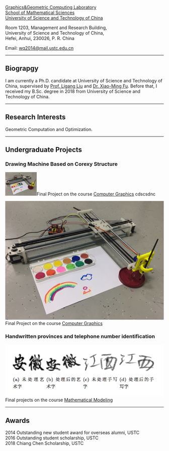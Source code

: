 [Graphics&Geometric Computing Laboratory](http://gcl.ustc.edu.cn/)  
[School of Mathematical Sciences](http://math.ustc.edu.cn/)  
[University of Science and Technology of China](http://www.ustc.edu.cn/)



Room 1203, Management and Research Building,  
University of Science and Technology of China,  
Hefei, Anhui, 230026, P. R. China 


Email: <wq2014@mail.ustc.edu.cn>

* * *


## Biograpgy

I am currently a Ph.D. candidate at University of Science and Technology of China, supervised by [Prof. Ligang Liu](http://staff.ustc.edu.cn/~lgliu) and [Dr. Xiao-Ming Fu](http://staff.ustc.edu.cn/~fuxm). Before that, I received my B.Sc. degree in 2018 from University of Science and Technology of China.

* * *

## Research Interests

Geometric Computation and Optimization.

* * *

## Undergraduate Projects

### Drawing Machine Based on Corexy Structure

<img width="100" height="75" src="/assets/img/corexy.jpg"/>Final Project on the course [Computer Graphics](http://staff.ustc.edu.cn/~lgliu/Courses/ComputerGraphics_2017_spring-summer/Projects/index7)  cdscsdnc 

![corexy](/assets/img/corexy.jpg) Final Project on the course [Computer Graphics](http://staff.ustc.edu.cn/~lgliu/Courses/ComputerGraphics_2017_spring-summer/Projects/index7)

### Handwritten provinces and telephone number identification

![character](/assets/img/character.png) Final projects on the course [Mathematical Modeling](http://www.smartchair.cn/MMC2017/)

* * *

## Awards
2014 Outstanding new student award for overseas alumni, USTC  
2016 Outstanding student scholarship, USTC  
2018 Chiang Chen Scholarship, USTC
